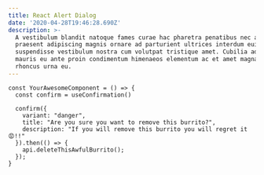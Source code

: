 ```yaml
---
title: React Alert Dialog
date: '2020-04-28T19:46:28.690Z'
description: >-
  A vestibulum blandit natoque fames curae hac pharetra penatibus nec at
  praesent adipiscing magnis ornare ad parturient ultrices interdum euismod
  suspendisse vestibulum nostra cum volutpat tristique amet. Cubilia adipiscing
  mauris eu ante proin condimentum himenaeos elementum ac et amet magna per at a
  rhoncus urna eu. 
---
```

    const YourAwesomeComponent = () => {
      const confirm = useConfirmation()
    
      confirm({
        variant: "danger",
        title: "Are you sure you want to remove this burrito?",
        description: "If you will remove this burrito you will regret it 😡!!"
      }).then(() => {
        api.deleteThisAwfulBurrito();
      });
    }
    